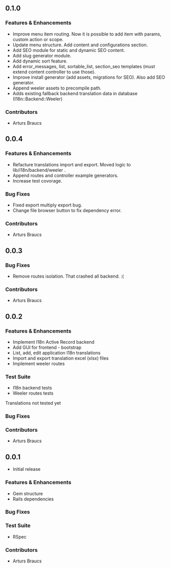 ## 0.1.0

### Features & Enhancements

* Improve menu item routing. Now it is possible to add item with params, custom action or scope.
* Update menu structure. Add content and configurations section.
* Add SEO module for static and dynamic SEO content.
* Add slug generator module.
* Add dynamic sort feature.
* Add error_messages, list, sortable_list, section_seo templates (must extend content controller to use those).
* Improve install generator (add assets, migrations for SEO). Also add SEO generator.
* Append weeler assets to precompile path.
* Adds existing fallback backend translation data in database (I18n::Backend::Weeler)

### Contributors

* Arturs Braucs

## 0.0.4

### Features & Enhancements

* Refacture translations import and export. Moved logic to lib/i18n/backend/weeler .
* Append routes and controller example generators.
* Increase test covorage.

### Bug Fixes

* Fixed export multiply export bug.
* Change file browser button to fix dependency error.

### Contributors

* Arturs Braucs

## 0.0.3

### Bug Fixes

* Remove routes isolation. That crashed all backend. :(

### Contributors

* Arturs Braucs

## 0.0.2

### Features & Enhancements

* Implement I18n Active Record backend
* Add GUI for frontend - bootstrap
* List, add, edit application I18n translations
* Import and export translation excel (xlsx) files
* Implement weeler routes

### Test Suite

* I18n backend tests
* Weeler routes tests

Translations not tested yet

### Bug Fixes

### Contributors

* Arturs Braucs

## 0.0.1

* Initial release

### Features & Enhancements

* Gem structure
* Rails dependencies

### Bug Fixes

### Test Suite

* RSpec

### Contributors

* Arturs Braucs
